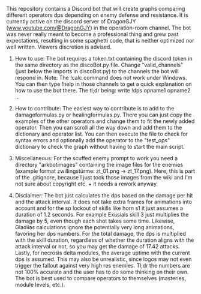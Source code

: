 This repository contains a Discord bot that will create graphs comparing different operators dps depending on enemy defense and resistance.
It is currently active on the discord server of DragonGJY (www.youtube.com/@DragonGJY) in the operation-room channel.
The bot was never really meant to become a professional thing and grew past expectations, resulting in some spaghetti code, that is neither optimized nor well written. Viewers discretion is advised.

1. How to use:
The bot requires a token.txt containing the discord token in the same directory as the discoBot.py file.
Change "valid_channels" (just below the imports in discoBot.py) to the channels the bot will respond in.
Note: The !calc command does not work under Windows.
You can then type !help in those channels to get a quick explanation on how to use the bot there. The tl;dr being: write !dps opname1 opname2 ...

2. How to contribute:
The easiest way to contribute is to add to the damageformulas.py or healingformulas.py. There you can just copy the examples of the other operators and change them to fit the newly added operator.
Then you can scroll all the way down and add them to the dictionary and operator list.
You can then execute the file to check for syntax errors and optionally add the operator to the "test_ops" dictionary to check the graph without having to start the main script.

3. Miscellaneous:
For the scuffed enemy prompt to work you need a directory "arkbotimages" containing the image files for the enemies (example format zwillingstürme: zt_01.png -> zt_17.png).
Here, this is part of the .gitignore, because I just took those images from the wiki and I'm not sure about copyright etc. + it needs a rework anyway.

4. Disclaimer:
The bot just calculates the dps based on the damage per hit and the attack interval. It does not take extra frames for animations into account and for the sp lockout of skills like horn s1 it just assumes a duration of 1.2 seconds. For example Exusiais skill 3 just multiplies the damage by 5, even though each shot takes some time.
Likewise, Gladiias calculations ignore the potentially very long animations, favoring her dps numbers. For the total damage, the dps is multiplied with the skill duration, regardless of whether the duration aligns with the attack interval or not,
so you may get the damage of 17.42 attacks. Lastly, for necrosis delta modules, the average uptime with the current dps is assumed. This may also be unrealistic, since logos may not even trigger the fallout against very high res enemies.
Tl;dr the numbers are not 100% accurate and the user has to do some thinking on their own. The bot is best used to compare operators to themselves (masteries, module levels, etc.).
